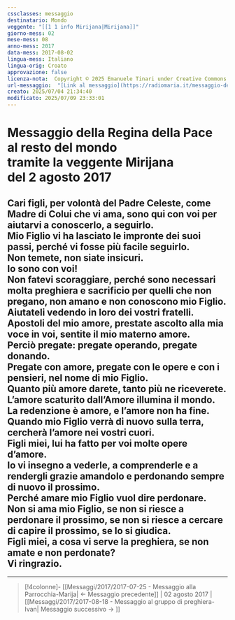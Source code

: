 ```yaml
---
cssclasses: messaggio
destinatario: Mondo
veggente: "[[1 1 info Mirijana|Mirijana]]"
giorno-mess: 02
mese-mess: 08
anno-mess: 2017
data-mess: 2017-08-02
lingua-mess: Italiano
lingua-orig: Croato
approvazione: false
licenza-nota:  Copyright © 2025 Emanuele Tinari under Creative Commons BY-NC-SA 4.0 https://creativecommons.org/licenses/by-nc-sa/4.0/
url-messaggio:  "[Link al messaggio](https://radiomaria.it/messaggio-del-2-agosto-2017/)"
creato: 2025/07/04 21:34:40
modificato: 2025/07/09 23:33:01
---
```


# Messaggio della Regina della Pace<br>al resto del mondo<br>tramite la veggente Mirijana<br>del 2 agosto 2017

## Cari figli, per volontà del Padre Celeste, come Madre di Colui che vi ama, sono qui con voi per aiutarvi a conoscerlo, a seguirlo.<br>Mio Figlio vi ha lasciato le impronte dei suoi passi, perché vi fosse più facile seguirlo.<br>Non temete, non siate insicuri.<br>Io sono con voi!<br>Non fatevi scoraggiare, perché sono necessari molta preghiera e sacrificio per quelli che non pregano, non amano e non conoscono mio Figlio.<br>Aiutateli vedendo in loro dei vostri fratelli.<br>Apostoli del mio amore, prestate ascolto alla mia voce in voi, sentite il mio materno amore.<br>Perciò pregate: pregate operando, pregate donando.<br>Pregate con amore, pregate con le opere e con i pensieri, nel nome di mio Figlio.<br>Quanto più amore darete, tanto più ne riceverete.<br>L’amore scaturito dall’Amore illumina il mondo.<br>La redenzione è amore, e l’amore non ha fine.<br>Quando mio Figlio verrà di nuovo sulla terra, cercherà l’amore nei vostri cuori.<br>Figli miei, lui ha fatto per voi molte opere d’amore.<br>Io vi insegno a vederle, a comprenderle e a rendergli grazie amandolo e perdonando sempre di nuovo il prossimo.<br>Perché amare mio Figlio vuol dire perdonare.<br>Non si ama mio Figlio, se non si riesce a perdonare il prossimo, se non si riesce a cercare di capire il prossimo, se lo si giudica.<br>Figli miei, a cosa vi serve la preghiera, se non amate e non perdonate?<br>Vi ringrazio.

***

> [!4colonne]- [[Messaggi/2017/2017-07-25 - Messaggio alla Parrocchia-Marija| ← Messaggio precedente]] | 02 agosto 2017 | [[Messaggi/2017/2017-08-18 - Messaggio al gruppo di preghiera-Ivan| Messaggio successivo → ]]